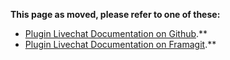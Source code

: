 **This page as moved, please refer to one of these:**

* [Plugin Livechat Documentation on Github](https://johnxlivingston.github.io/peertube-plugin-livechat/documentation/installation/).**
* [Plugin Livechat Documentation on Framagit](https://livingston.frama.io/peertube-plugin-livechat/documentation/installation/).**
